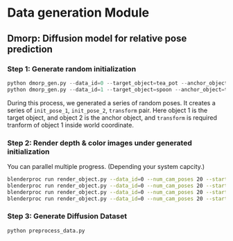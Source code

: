 # Data generation Module

## Dmorp: Diffusion model for relative pose prediction

### Step 1: Generate random initialization

```python
python dmorp_gen.py --data_id=0 --target_object=tea_pot --anchor_object=tea_mug --num_samples=1000
python dmorp_gen.py --data_id=1 --target_object=spoon --anchor_object=tea_mug --num_samples=1000
```

During this process, we generated a series of random poses. It creates a series of `init_pose_1`, `init_pose_2`, `transform` pair. Here object 1 is the target object, and object 2 is the anchor object, and `transform` is required tranform of object 1 inside world coordinate.

### Step 2: Render depth & color images under generated initialization

You can parallel multiple progress. (Depending your system capcity.)
```bash
blenderproc run render_object.py --data_id=0 --num_cam_poses 20 --start_idx 0 --end_idx 250
blenderproc run render_object.py --data_id=0 --num_cam_poses 20 --start_idx 250 --end_idx 500
blenderproc run render_object.py --data_id=0 --num_cam_poses 20 --start_idx 500 --end_idx 750
blenderproc run render_object.py --data_id=0 --num_cam_poses 20 --start_idx 750 --end_idx 1000
```

### Step 3: Generate Diffusion Dataset

```bash
python preprocess_data.py
```